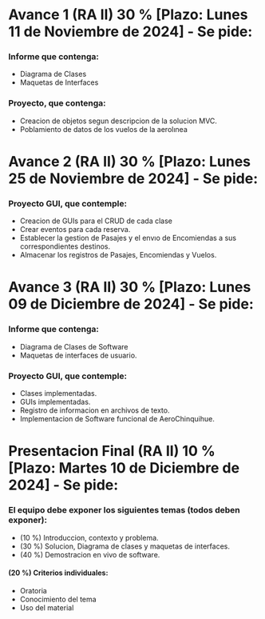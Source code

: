 # Avance 1 (RA II) 30 % [Plazo: Lunes 11 de Noviembre de 2024] - Se pide:

### Informe que contenga:
- Diagrama de Clases
- Maquetas de Interfaces
### Proyecto, que contenga:
- Creacion de objetos segun descripcion de la solucion MVC.
- Poblamiento de datos de los vuelos de la aerolınea

# Avance 2 (RA II) 30 % [Plazo: Lunes 25 de Noviembre de 2024] - Se pide:

### Proyecto GUI, que contemple:
- Creacion de GUIs para el CRUD de cada clase
- Crear eventos para cada reserva.
- Establecer la gestion de Pasajes y el envıo de Encomiendas a sus correspondientes destinos.
- Almacenar los registros de Pasajes, Encomiendas y Vuelos.

# Avance 3 (RA II) 30 % [Plazo: Lunes 09 de Diciembre de 2024] - Se pide:

### Informe que contenga:
- Diagrama de Clases de Software
- Maquetas de interfaces de usuario.
### Proyecto GUI, que contemple:
- Clases implementadas.
- GUIs implementadas.
- Registro de informacion en archivos de texto.
- Implementacion de Software funcional de AeroChinquihue.

# Presentacion Final (RA II) 10 % [Plazo: Martes 10 de Diciembre de 2024] - Se pide:
### El equipo debe exponer los siguientes temas (todos deben exponer):
- (10 %) Introduccion, contexto y problema.
- (30 %) Solucion, Diagrama de clases y maquetas de interfaces.
- (40 %) Demostracion en vivo de software.
#### (20 %) Criterios individuales: 
- Oratoria
- Conocimiento del tema
- Uso del material